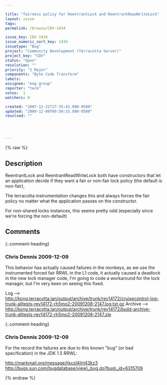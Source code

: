 ```yaml
---

title: "fairness policy for ReentrantLock and ReentrantReadWriteLock"
layout: issue
tags: 
permalink: /browse/CDV-1434

issue_key: CDV-1434
issue_numeric_sort_key: 1434
issuetype: "Bug"
project: "Community Development (Terracotta Server)"
project_key: "CDV"
status: "Open"
resolution: ""
priority: "2 Major"
components: "Byte Code Transform"
labels: 
assignee: "eng group"
reporter: "teck"
votes:  1
watchers: 0

created: "2007-12-21T17:35:41.000-0500"
updated: "2009-12-09T09:50:15.000-0500"
resolved: ""




---
```


{% raw %}

## Description

<div markdown="1" class="description">

ReentrantLock and ReentrantReadWriteLock both have constructors that let an application decide if they want a fair or non-fair lock policy (the default is non-fair),

The terracotta instrumentation changes this and always forces the fair policy no matter what the application passes on the constructor.

For non-shared locks instances, this seems pretty odd (especially since we're forcing the non-default)


</div>

## Comments


{:.comment-heading}
### **Chris Dennis** <span class="date">2009-12-09</span>

<div markdown="1" class="comment">

This behavior has actually caused failures in the monkeys, as we use the instrumented forced fair RRWL in the L1 code, it actually caused a deadlock in the new lock manager code, I'm going to code a workaround for the lock manager, but I'm very keen on seeing this fixed.

Log --> http://kong.terracotta.lan/output/archive/trunk/rev14172/cruisecontrol-log-trunk-alltests-rev14172-rh5mo2-20091208-2147.log.txt.gz
Archive --> http://kong.terracotta.lan/output/archive/trunk/rev14172/build-archive-trunk-alltests-rev14172-rh5mo2-20091208-2147.zip


</div>


{:.comment-heading}
### **Chris Dennis** <span class="date">2009-12-09</span>

<div markdown="1" class="comment">

For the record the failures are due to this known "bug" (or bad specification) in the JDK 1.5 RRWL:

http://markmail.org/message/jlxczl4ilrt43kz3
http://bugs.sun.com/bugdatabase/view\_bug.do?bug\_id=6315709


</div>



{% endraw %}
